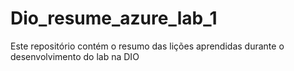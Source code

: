 # Dio_resume_azure_lab_1
Este repositório contém o resumo das lições aprendidas durante o desenvolvimento do lab na DIO
